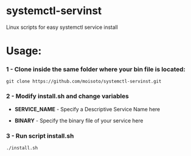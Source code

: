 # systemctl-servinst
Linux scripts for easy systemctl service install

# Usage:

### 1 - Clone inside the same folder where your bin file is located:

```
git clone https://github.com/moisoto/systemctl-servinst.git
```

### 2 - Modify install.sh and change variables

*   **SERVICE_NAME** - Specify a Descriptive Service Name here 
   
*  **BINARY** - Specify the binary file of your service here

### 3 - Run script install.sh

```
./install.sh
```
